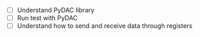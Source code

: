 
- [ ] Understand PyDAC library
- [ ] Run test with PyDAC
- [ ] Understand how to send and receive data through registers